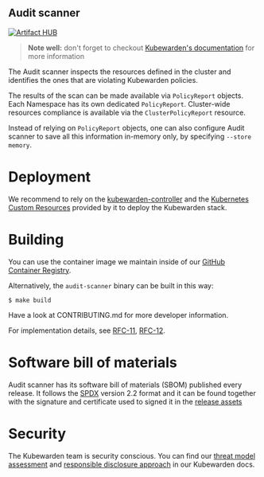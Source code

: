 ## Audit scanner

[![Artifact HUB](https://img.shields.io/endpoint?url=https://artifacthub.io/badge/repository/kubewarden-controller)](https://artifacthub.io/packages/helm/kubewarden/kubewarden-controller)
<!-- [![CII Best Practices](https://bestpractices.coreinfrastructure.org/projects/6626/badge)](https://bestpractices.coreinfrastructure.org/projects/6626) -->
<!-- [![FOSSA Status](https://app.fossa.com/api/projects/custom%2B25850%2Fgithub.com%2Fkubewarden%2Faudit-scanner.svg?type=shield)](https://app.fossa.com/projects/custom%2B25850%2Fgithub.com%2Fkubewarden%2Faudit-scanner?ref=badge_shield) -->

> **Note well:** don't forget to checkout [Kubewarden's documentation](https://docs.kubewarden.io)
> for more information

The Audit scanner inspects the resources defined in the cluster and
identifies the ones that are violating Kubewarden policies.

The results of the scan can be made available via `PolicyReport` objects. Each Namespace
has its own dedicated `PolicyReport`. Cluster-wide resources compliance is available via
the `ClusterPolicyReport` resource. 

Instead of relying on `PolicyReport` objects, one can also configure Audit scanner to
save all this information in-memory only, by specifying `--store memory`.

# Deployment

We recommend to rely on the [kubewarden-controller](https://github.com/kubewarden/kubewarden-controller)
and the [Kubernetes Custom Resources](https://kubernetes.io/docs/concepts/extend-kubernetes/api-extension/custom-resources/)
provided by it to deploy the Kubewarden stack.

# Building

You can use the container image we maintain inside of our
[GitHub Container Registry](https://github.com/orgs/kubewarden/packages/container/package/audit-scanner).

Alternatively, the `audit-scanner` binary can be built in this way:

```shell
$ make build
```

Have a look at CONTRIBUTING.md for more developer information.

For implementation details, see [RFC-11](https://github.com/kubewarden/rfc/blob/main/rfc/0011-audit-checks.md), 
[RFC-12](https://github.com/kubewarden/rfc/blob/main/rfc/0012-policy-report.md).


# Software bill of materials

Audit scanner has its software bill of materials (SBOM) published every release.
It follows the [SPDX](https://spdx.dev/) version 2.2 format and it can be found
together with the signature and certificate used to signed it in the
[release assets](https://github.com/kubewarden/audit-scanner/releases)


# Security

The Kubewarden team is security conscious. You can find our [threat model
assessment](https://docs.kubewarden.io/security/threat-model) and
[responsible disclosure approach](https://docs.kubewarden.io/security/disclosure)
in our Kubewarden docs.
